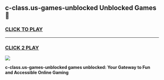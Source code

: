 
## c-class.us-games-unblocked Unblocked Games👋
<h3>
<a href="https://news.freeplayer.one?title=c-class.us-games-unblocked&ref=16F">CLICK TO PLAY</a></h3>
<hr>

<h3>
<a href="https://news.freeplayer.one?title=c-class.us-games-unblocked&ref=16F">CLICK 2 PLAY</a>
  
</h3>

<a href="https://news.freeplayer.one?title=c-class.us-games-unblocked&ref=16F/"><img src="https://clearcache.store/games.png"></a>


**c-class.us-games-unblocked games unblocked: Your Gateway to Fun and Accessible Online Gaming**
